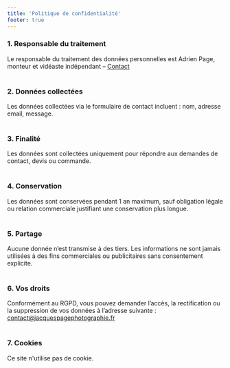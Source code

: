 ```yaml
---
title: 'Politique de confidentialité'
footer: true
---
```


### 1. Responsable du traitement
Le responsable du traitement des données personnelles est Adrien Page, monteur et vidéaste indépendant – [Contact](/presentation#contact)
<br><br>
### 2. Données collectées
Les données collectées via le formulaire de contact incluent : nom, adresse email, message.
<br><br>
### 3. Finalité
Les données sont collectées uniquement pour répondre aux demandes de contact, devis ou commande.
<br><br>
### 4. Conservation
Les données sont conservées pendant 1 an maximum, sauf obligation légale ou relation commerciale justifiant une conservation plus longue.
<br><br>
### 5. Partage
Aucune donnée n’est transmise à des tiers. Les informations ne sont jamais utilisées à des fins commerciales ou publicitaires sans consentement explicite.
<br><br>
### 6. Vos droits
Conformément au RGPD, vous pouvez demander l’accès, la rectification ou la suppression de vos données à l’adresse suivante : contact@jacquespagephotographie.fr
<br><br>
### 7. Cookies
Ce site n'utilise pas de cookie.